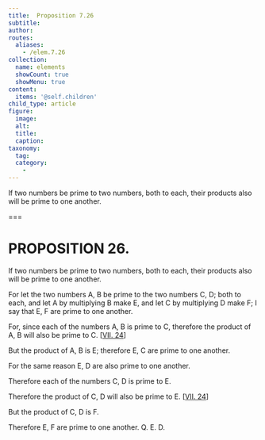 ```yaml
---
title:  Proposition 7.26
subtitle: 
author:
routes:
  aliases:
    - /elem.7.26
collection:
  name: elements
  showCount: true
  showMenu: true
content:
  items: '@self.children'
child_type: article
figure:
  image:
  alt:
  title:
  caption:
taxonomy:
  tag:
  category:
    - 
---
```


<p>
       <hi rend="ital">If two numbers be prime to two numbers, both to each, their products also will be prime to one another.</hi>
      </p>

===

<h1>PROPOSITION 26.</h1>
<p>
       <span class="ital">If two numbers be prime to two numbers, both to each, their products also will be prime to one another.</span>
      </p>

<p>For let the two numbers <span class="ital">A</span>, <span class="ital">B</span> be prime to the two numbers <span class="ital">C</span>, <span class="ital">D</span>; both to each, and let <span class="ital">A</span> by multiplying <span class="ital">B</span> make <span class="ital">E</span>, and let <span class="ital">C</span> by multiplying <span class="ital">D</span> make <span class="ital">F</span>; I say that <span class="ital">E</span>, <span class="ital">F</span> are prime to one another. 
      </p>

<p>For, since each of the numbers <span class="ital">A</span>, <span class="ital">B</span> is prime to <span class="ital">C</span>, therefore the product of <span class="ital">A</span>, <span class="ital">B</span> will also be prime to <span class="ital">C</span>. [<a href="/elem.7.24">VII. 24</a>] </p>

<p>But the product of <span class="ital">A</span>, <span class="ital">B</span> is <span class="ital">E</span>; therefore <span class="ital">E</span>, <span class="ital">C</span> are prime to one another. </p>

<p>For the same reason <span class="ital">E</span>, <span class="ital">D</span> are also prime to one another. </p>

<p>Therefore each of the numbers <span class="ital">C</span>, <span class="ital">D</span> is prime to <span class="ital">E</span>. </p>

<p>Therefore the product of <span class="ital">C</span>, <span class="ital">D</span> will also be prime to <span class="ital">E</span>. [<a href="/elem.7.24">VII. 24</a>] </p>

<p>But the product of <span class="ital">C</span>, <span class="ital">D</span> is <span class="ital">F</span>. </p>

<p>Therefore <span class="ital">E</span>, <span class="ital">F</span> are prime to one another. Q. E. D.</p>

